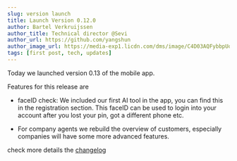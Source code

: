```yaml
---
slug: version launch
title: Launch Version 0.12.0 
author: Bartel Verkruijssen
author_title: Technical director @Sevi
author_url: https://github.com/yangshun
author_image_url: https://media-exp1.licdn.com/dms/image/C4D03AQFybbpUoGK-VA/profile-displayphoto-shrink_400_400/0/1517451588231?e=1641427200&v=beta&t=pDzim8O4w-gh_lRFBVevqaXW6gGXOkUXqY0o-JDXtSI
tags: [first post, tech, updates]
---
```


Today we launched version 0.13 of the mobile app. 


Features for this release are 


- faceID check: We included our first AI tool in the app, you can find this in the registration section. This faceID can be used to login into your account after you lost your pin, got a different phone etc.

- For company agents we rebuild the overview of customers, especially companies will have some more advanced features. 


check more details the [changelog](https://docs.sevi.io/docs/changelog)
